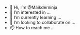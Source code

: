 - 👋 Hi, I’m @Maikderninja
- 👀 I’m interested in ...
- 🌱 I’m currently learning ...
- 💞️ I’m looking to collaborate on ...
- 📫 How to reach me ...

<!---
Maikderninja/Maikderninja is a ✨ special ✨ repository because its `README.md` (this file) appears on your GitHub profile.
You can click the Preview link to take a look at your changes.
--->
